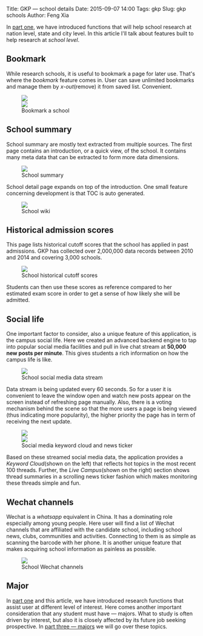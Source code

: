 Title: GKP &mdash; school details
Date: 2015-09-07 14:00
Tags: gkp
Slug: gkp schools
Author: Feng Xia

In [part one]({filename}/workspace/gkp/introduction.md), we have
introduced functions that will help school
research at nation level, state and city level. In this article
I'll talk about features built to help research at _school level_.

## Bookmark

While research schools, it is useful to bookmark a page for later use. That's
where the _bookmark_ feature comes in. User can save unlimited bookmarks
and manage them by _x-out_(remove) it from saved list. Convenient.

<figure class="row">
    <div class="col-md-6">
    <img class="img-responsive center-block" src="/images/gkp_9.png" />
    </div><div class="col-md-6">
    <img class="img-responsive center-block" src="/images/gkp_10.png" />
    </div>
    <figcaption>Bookmark a school</figcaption>
</figure>

## School summary

School summary are mostly text extracted from multiple sources.
The first page contains an introduction, or a quick view, of the school.
It contains many meta data that can be extracted to form
more data dimensions.

<figure class="row">
    <img class="img-responsive center-block" src="/images/gkp_11.png"/>
    <figcaption>School summary</figcaption>
</figure>

School detail page expands on top of the introduction. One small feature
concerning development is that TOC is auto generated.

<figure class="row">
    <img class="img-responsive center-block" src="/images/gkp_12.png"/>
    <figcaption>School wiki</figcaption>
</figure>

## Historical admission scores

This page lists historical cutoff scores that the school has applied
in past admissions. GKP has collected over 2,000,000 data records
between 2010 and 2014 and covering 3,000 schools.

<figure class="row">
    <img class="img-responsive center-block" src="/images/gkp_13.png"/>
    <figcaption>School historical cutoff scores</figcaption>
</figure>

Students can then use these scores as reference compared
to her estimated exam score in order to get a sense of how likely she
will be admitted.

## Social life

One important factor to consider, also a unique feature
of this application, is the campus social life. Here we
created an advanced backend engine to tap into
popular social media facilities and pull in live chat stream at
**50,000 new posts per minute**. This
gives students a rich information on how the campus life is like.

<figure class="row">
    <img class="img-responsive center-block" src="/images/gkp_14.png"/>
    <figcaption>School social media data stream</figcaption>
</figure>

Data stream is being updated every 60 seconds. So for a user
it is convenient to leave the window open and watch new posts appear on
the screen instead of refreshing page manually.
Also, there is a voting mechanism behind the scene so that the more
users a page is being viewed (thus indicating more popularity),
the higher priority the page has in term of  receiving the next update.

<figure class="row">
    <div class="col-md-6">
    <img class="img-responsive center-block" src="/images/gkp_15.png"/>
    </div><div class="col-md-6">
    <img class="img-responsive center-block" src="/images/gkp_16.png"/>
    </div>
    <figcaption>Social media keyword cloud and news ticker</figcaption>
</figure>

Based on these streamed social media data, the application
provides a _Keyword Cloud_(shown on the left)
that reflects hot topics in the most recent 100 threads.
Further, the _Live Campus_(shown on the right) section shows thread
summaries in a scrolling news ticker fashion which makes monitoring
these threads simple and fun.

## Wechat channels

Wechat is a _whatsapp_ equivalent in China. It has a dominating
role especially among young people. Here
user will find a list of Wechat channels
that are affiliated with the candidate school, including
school news, clubs, communities and activities. Connecting to them is as simple
as scanning the barcode with her phone. It is another
unique feature that makes acquiring school information as painless as possible.

<figure class="row">
    <img class="img-responsive center-block" src="/images/gkp_17.png"/>
    <figcaption>School Wechat channels</figcaption>
</figure>

## Major

In [part one]({filename}/workspace/gkp/introduction.md) and this article,
we have introduced research functions that assist user at different level
of interest. Here comes another important consideration that any
student must have &mdash; majors.
What to study is often driven by interest, but also it is
closely affected by its future job seeking prospective. In
[part three &mdash; majors]({filename}/workspace/gkp/majors.md) we will go over
these topics.

